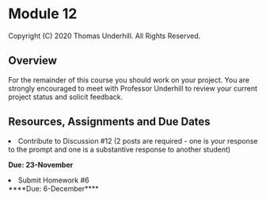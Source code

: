 # Module 12
Copyright (C) 2020 Thomas Underhill.  All Rights Reserved.
<br>
## Overview
For the remainder of this course you should work on your project.  You are strongly encouraged to meet with Professor Underhill to review your current project status and solicit feedback.

## Resources, Assignments and Due Dates

<li>Contribute to Discussion #12 (2 posts are required - one is your response to the prompt and one is a substantive response to another student) <br>

****Due: 23-November**** <br>

<li>Submit Homework #6 <br>
****Due: 6-December**** <br>
